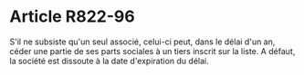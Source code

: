 # Article R822-96

S'il ne subsiste qu'un seul associé, celui-ci peut, dans le délai d'un an, céder une partie de ses parts sociales à un tiers inscrit sur la liste.   A défaut, la société est dissoute à la date d'expiration du délai.